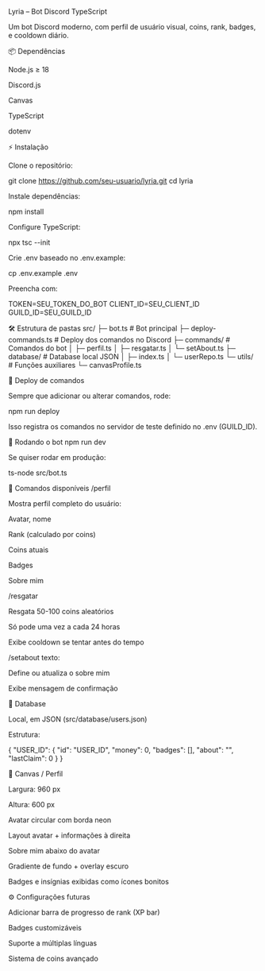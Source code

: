 Lyria – Bot Discord TypeScript

Um bot Discord moderno, com perfil de usuário visual, coins, rank, badges, e cooldown diário.

📦 Dependências

Node.js
 ≥ 18

Discord.js

Canvas

TypeScript

dotenv

⚡ Instalação

Clone o repositório:

git clone https://github.com/seu-usuario/lyria.git
cd lyria


Instale dependências:

npm install


Configure TypeScript:

npx tsc --init


Crie .env baseado no .env.example:

cp .env.example .env


Preencha com:

TOKEN=SEU_TOKEN_DO_BOT
CLIENT_ID=SEU_CLIENT_ID
GUILD_ID=SEU_GUILD_ID

🛠 Estrutura de pastas
src/
├─ bot.ts                 # Bot principal
├─ deploy-commands.ts     # Deploy dos comandos no Discord
├─ commands/              # Comandos do bot
│  ├─ perfil.ts
│  ├─ resgatar.ts
│  └─ setAbout.ts
├─ database/              # Database local JSON
│  ├─ index.ts
│  └─ userRepo.ts
└─ utils/                 # Funções auxiliares
   └─ canvasProfile.ts

🚀 Deploy de comandos

Sempre que adicionar ou alterar comandos, rode:

npm run deploy


Isso registra os comandos no servidor de teste definido no .env (GUILD_ID).

🤖 Rodando o bot
npm run dev


Se quiser rodar em produção:

ts-node src/bot.ts

💬 Comandos disponíveis
/perfil

Mostra perfil completo do usuário:

Avatar, nome

Rank (calculado por coins)

Coins atuais

Badges

Sobre mim

/resgatar

Resgata 50-100 coins aleatórios

Só pode uma vez a cada 24 horas

Exibe cooldown se tentar antes do tempo

/setabout texto:<texto>

Define ou atualiza o sobre mim

Exibe mensagem de confirmação

💾 Database

Local, em JSON (src/database/users.json)

Estrutura:

{
  "USER_ID": {
    "id": "USER_ID",
    "money": 0,
    "badges": [],
    "about": "",
    "lastClaim": 0
  }
}

🎨 Canvas / Perfil

Largura: 960 px

Altura: 600 px

Avatar circular com borda neon

Layout avatar + informações à direita

Sobre mim abaixo do avatar

Gradiente de fundo + overlay escuro

Badges e insígnias exibidas como ícones bonitos

⚙ Configurações futuras

Adicionar barra de progresso de rank (XP bar)

Badges customizáveis

Suporte a múltiplas línguas

Sistema de coins avançado